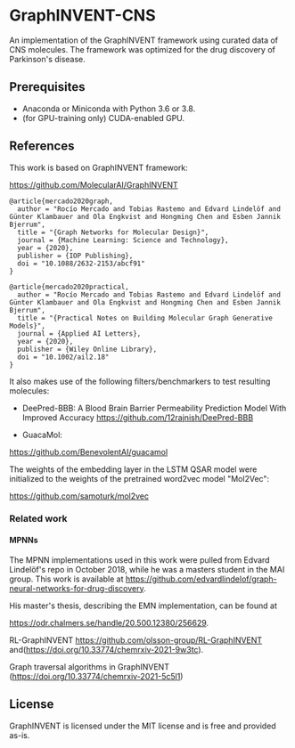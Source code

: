 # GraphINVENT-CNS
An implementation of the GraphINVENT framework using curated data of CNS molecules. The framework was optimized for the drug discovery of Parkinson's disease. 

## Prerequisites
* Anaconda or Miniconda with Python 3.6 or 3.8.
* (for GPU-training only) CUDA-enabled GPU.

## References
This work is based on GraphINVENT framework:

https://github.com/MolecularAI/GraphINVENT

```
@article{mercado2020graph,
  author = "Rocío Mercado and Tobias Rastemo and Edvard Lindelöf and Günter Klambauer and Ola Engkvist and Hongming Chen and Esben Jannik Bjerrum",
  title = "{Graph Networks for Molecular Design}",
  journal = {Machine Learning: Science and Technology},
  year = {2020},
  publisher = {IOP Publishing},
  doi = "10.1088/2632-2153/abcf91"
}

@article{mercado2020practical,
  author = "Rocío Mercado and Tobias Rastemo and Edvard Lindelöf and Günter Klambauer and Ola Engkvist and Hongming Chen and Esben Jannik Bjerrum",
  title = "{Practical Notes on Building Molecular Graph Generative Models}",
  journal = {Applied AI Letters},
  year = {2020},
  publisher = {Wiley Online Library},
  doi = "10.1002/ail2.18"
}
```


It also makes use of the following filters/benchmarkers to test resulting molecules:
* DeePred-BBB: A Blood Brain Barrier Permeability Prediction Model With Improved Accuracy
https://github.com/12rajnish/DeePred-BBB

* GuacaMol:

https://github.com/BenevolentAI/guacamol

The weights of the embedding layer in the LSTM QSAR model were initialized to the weights of the pretrained word2vec model "Mol2Vec":

https://github.com/samoturk/mol2vec


### Related work
#### MPNNs
The MPNN implementations used in this work were pulled from Edvard Lindelöf's repo in October 2018, while he was a masters student in the MAI group. This work is available at
https://github.com/edvardlindelof/graph-neural-networks-for-drug-discovery.

His master's thesis, describing the EMN implementation, can be found at

https://odr.chalmers.se/handle/20.500.12380/256629.

RL-GraphINVENT
https://github.com/olsson-group/RL-GraphINVENT and(https://doi.org/10.33774/chemrxiv-2021-9w3tc).

Graph traversal algorithms in GraphINVENT
(https://doi.org/10.33774/chemrxiv-2021-5c5l1)

## License
GraphINVENT is licensed under the MIT license and is free and provided as-is.
